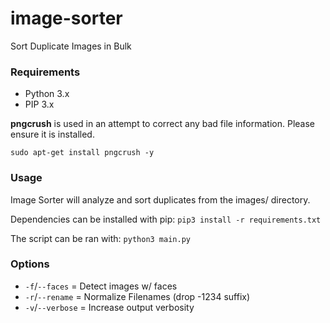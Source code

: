# image-sorter

Sort Duplicate Images in Bulk

### Requirements

- Python 3.x
- PIP 3.x

**pngcrush** is used in an attempt to correct any bad file information. Please ensure it is installed.

`sudo apt-get install pngcrush -y`

### Usage

Image Sorter will analyze and sort duplicates from the images/ directory.

Dependencies can be installed with pip:
`pip3 install -r requirements.txt`

The script can be ran with:
`python3 main.py`

### Options

- `-f`/`--faces` = Detect images w/ faces
- `-r`/`--rename` = Normalize Filenames (drop -1234 suffix)
- `-v`/`--verbose` = Increase output verbosity